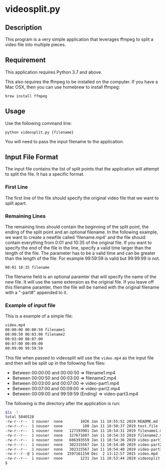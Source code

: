 # videosplit.py

## Description
This program is a very simple application that leverages ffmpeg to split a video file into multiple pieces.

## Requirement
This application requires Python 3.7 and above.

This also requires the ffmpeg to be installed on the computer.   If you have a Mac OSX, then you can use homebrew to install ffmpeg:

```
brew install ffmpeg
```

## Usage
Use the following command line:

```python videosplit.py {filename}```

You will need to pass the input filename to the application.   

## Input File Format
The input file contains the list of split points that the application will attempt to split the file.   It has a specific format.

### First Line
The first line of the file should specify the original video file that we want to split apart.

### Remaining Lines
The remaining lines should contain the beginning of the split point, the ending of the split point and an optional filename. In the following example, we want to create a newfile called 'filename.mp4' and the file should contain everything from 0:01 and 10:35 of the original file.     If you want to specify the end of the file in the line, specify a valid time larger than the length of the file.   The parameter has to be a valid time and can be greater than the length of the file.  For example 99:59:59 is valid but 99:99:99 is not.

```
00:01 10:35 filename
```
The filename field is an optional paramter that will specify the name of the new file. It will use the same extension as the original file. If you leave off this filename paramter, then the file will be named with the original filename with a "-part#" appended to it.

### Example of input file
This is a example of a simple file:

```bash
video.mp4
00:00:00 00:00:50 filename1
00:00:50 00:03:00 filename2
00:03:00 00:07:00
00:07:00 00:09:00
00:09:00 99:59:59
```

This file when passed to videosplit will use the ```video.mp4``` as the input file and then will be split up in the following five files:

* Between 00:00:00 and 00:00:50            => filename1.mp4
* Between 00:00:50 and 00:03:00            => filename2.mp4
* Between 00:03:00 and 00:07:00            => video-part1.mp4
* Between 00:07:00 and 00:09:00            => video-part2.mp4
* Between 00:09:00 and 99:59:59 (Ending)   => video-part3.mp4

The following is the directory after the application is run:

```bash
$ls -l
total 5846528
-rw-r--r--  1 nouser  none        1026 Jan 11 10:55:52 2019 README.md
-rw-r--r--  1 nouser  none         100 Jan 11 10:50:37 2019 test.file
-rw-r--r--  1 nouser  none   127193901 Jan 11 10:54:31 2019 filename1.mp4
-rw-r--r--  1 nouser  none   327671607 Jan 11 10:54:33 2019 filename2.mp4
-rw-r--r--  1 nouser  none   606393559 Jan 11 10:54:36 2019 video-part1.mp4
-rw-r--r--  1 nouser  none   302315567 Jan 11 10:54:40 2019 video-part2.mp4
-rw-r--r--  1 nouser  none   302315567 Jan 11 10:54:40 2019 video-part3.mp4
-rw-r--r--@ 1 nouser  none  1597161158 Dec  2 13:12:57 2015 video.mp4
-rw-r--r--  1 nouser  none        1231 Jan 11 10:53:44 2019 videosplit.py
$ 
```

